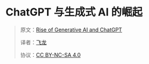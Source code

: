 # ChatGPT 与生成式 AI 的崛起

> 原文：[Rise of Generative AI and ChatGPT](https://annas-archive.org/md5/ef12a5965cfd57118e949c1e1c16054e)
> 
> 译者：[飞龙](https://github.com/wizardforcel)
> 
> 协议：[CC BY-NC-SA 4.0](https://creativecommons.org/licenses/by-nc-sa/4.0/)